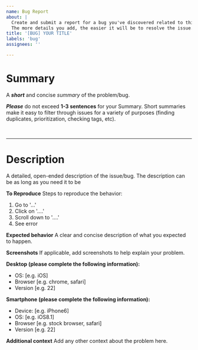 ```yaml
---
name: Bug Report
about: |
  Create and submit a report for a bug you've discovered related to this repository.
  The more details you add, the easier it will be to resolve the issue.
title: '[BUG] YOUR TITLE'
labels: 'bug'
assignees: ''

---
```


# Summary
A __*short*__ and concise *summary* of the problem/bug.

__*Please*__ do not exceed __1-3 sentences__ for your Summary. Short summaries make it easy to filter through issues for a variety of purposes (finding duplicates, prioritization, checking tags, etc).


<br />

---

# Description

A detailed, open-ended description of the issue/bug. The description can be as long as you need it to be 

**To Reproduce**
Steps to reproduce the behavior:
1. Go to '...'
2. Click on '....'
3. Scroll down to '....'
4. See error

**Expected behavior**
A clear and concise description of what you expected to happen.

**Screenshots**
If applicable, add screenshots to help explain your problem.

**Desktop (please complete the following information):**
 - OS: [e.g. iOS]
 - Browser [e.g. chrome, safari]
 - Version [e.g. 22]

**Smartphone (please complete the following information):**
 - Device: [e.g. iPhone6]
 - OS: [e.g. iOS8.1]
 - Browser [e.g. stock browser, safari]
 - Version [e.g. 22]

**Additional context**
Add any other context about the problem here.
